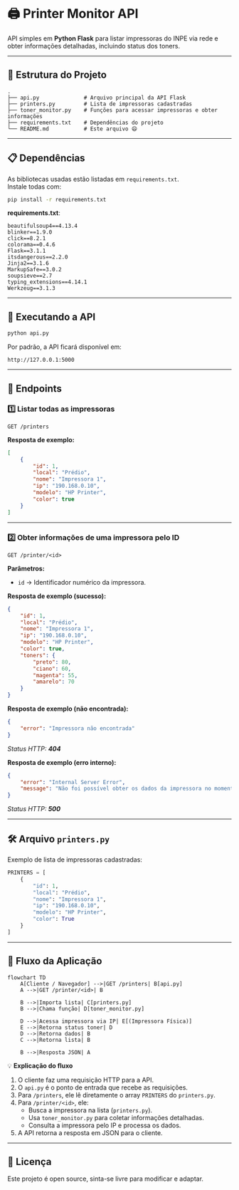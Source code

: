 # 🖨️ Printer Monitor API

API simples em **Python Flask** para listar impressoras do INPE via rede e obter informações detalhadas, incluindo status dos toners.

---

## 📂 Estrutura do Projeto

```
.
├── api.py              # Arquivo principal da API Flask
├── printers.py         # Lista de impressoras cadastradas
├── toner_monitor.py    # Funções para acessar impressoras e obter informações
├── requirements.txt    # Dependências do projeto
└── README.md           # Este arquivo 😄
```

---

## 📋 Dependências

As bibliotecas usadas estão listadas em `requirements.txt`.  
Instale todas com:

```bash
pip install -r requirements.txt
```

**requirements.txt**:
```
beautifulsoup4==4.13.4
blinker==1.9.0
click==8.2.1
colorama==0.4.6
Flask==3.1.1
itsdangerous==2.2.0
Jinja2==3.1.6
MarkupSafe==3.0.2
soupsieve==2.7
typing_extensions==4.14.1
Werkzeug==3.1.3
```

---

## 🚀 Executando a API

```bash
python api.py
```

Por padrão, a API ficará disponível em:

```
http://127.0.0.1:5000
```

---

## 📡 Endpoints

### 1️⃣ **Listar todas as impressoras**

```
GET /printers
```

**Resposta de exemplo:**
```json
[
    {
        "id": 1,
        "local": "Prédio",
        "nome": "Impressora 1",
        "ip": "190.168.0.10",
        "modelo": "HP Printer",
        "color": true
    }
]
```

---

### 2️⃣ **Obter informações de uma impressora pelo ID**

```
GET /printer/<id>
```

**Parâmetros:**
- `id` → Identificador numérico da impressora.

**Resposta de exemplo (sucesso):**
```json
{
    "id": 1,
    "local": "Prédio",
    "nome": "Impressora 1",
    "ip": "190.168.0.10",
    "modelo": "HP Printer",
    "color": true,
    "toners": {
        "preto": 80,
        "ciano": 60,
        "magenta": 55,
        "amarelo": 70
    }
}
```

**Resposta de exemplo (não encontrada):**
```json
{
    "error": "Impressora não encontrada"
}
```
_Status HTTP: **404**_

**Resposta de exemplo (erro interno):**
```json
{
    "error": "Internal Server Error",
    "message": "Não foi possível obter os dados da impressora no momento"
}
```
_Status HTTP: **500**_

---

## 🛠️ Arquivo `printers.py`

Exemplo de lista de impressoras cadastradas:

```python
PRINTERS = [
    {
        "id": 1,
        "local": "Prédio",
        "nome": "Impressora 1",
        "ip": "190.168.0.10",
        "modelo": "HP Printer",
        "color": True
    }
]
```

---

## 🔄 Fluxo da Aplicação

```mermaid
flowchart TD
    A[Cliente / Navegador] -->|GET /printers| B[api.py]
    A -->|GET /printer/<id>| B

    B -->|Importa lista| C[printers.py]
    B -->|Chama função| D[toner_monitor.py]

    D -->|Acessa impressora via IP| E[(Impressora Física)]
    E -->|Retorna status toner| D
    D -->|Retorna dados| B
    C -->|Retorna lista| B

    B -->|Resposta JSON| A
```

💡 **Explicação do fluxo**  
1. O cliente faz uma requisição HTTP para a API.  
2. O `api.py` é o ponto de entrada que recebe as requisições.  
3. Para `/printers`, ele lê diretamente o array `PRINTERS` do `printers.py`.  
4. Para `/printer/<id>`, ele:
   - Busca a impressora na lista (`printers.py`).  
   - Usa `toner_monitor.py` para coletar informações detalhadas.  
   - Consulta a impressora pelo IP e processa os dados.  
5. A API retorna a resposta em JSON para o cliente.  

---

## 📜 Licença

Este projeto é open source, sinta-se livre para modificar e adaptar.
